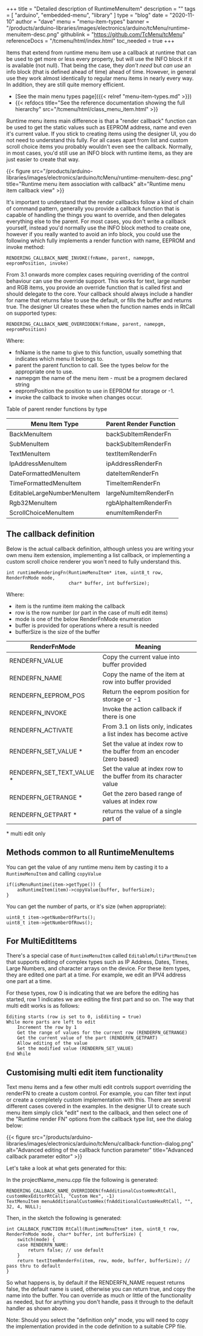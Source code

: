 +++
title = "Detailed description of RuntimeMenuItem"
description = ""
tags = [ "arduino", "embedded-menu", "library" ]
type = "blog"
date = "2020-11-10"
author =  "dave"
menu = "menu-item-types"
banner = "/products/arduino-libraries/images/electronics/arduino/tcMenu/runtime-menuitem-desc.png"
githublink = "https://github.com/TcMenu/tcMenu"
referenceDocs = "/tcmenu/html/index.html"
toc_needed = true
+++

Items that extend from runtime menu item use a callback at runtime that can be used to get more or less every property, but will use the INFO block if it is available (not null). That being the case, they _don't need_ but _can use_ an info block (that is defined ahead of time) ahead of time. However, in general use they work almost identically to regular menu items in nearly every way. In addition, they are still quite memory efficient.

* [See the main menu types page]({{< relref "menu-item-types.md" >}})
* {{< refdocs title="See the reference documentation showing the full hierarchy" src="/tcmenu/html/class_menu_item.html" >}} 

Runtime menu items main difference is that a "render callback" function can be used to get the static values such as EEPROM address, name and even it's current value. If you stick to creating items using the designer UI, you do not need to understand this fully. For all cases apart from list and custom scroll choice items you probably wouldn't even see the callback. Normally, in most cases, you'd still use an INFO block with runtime items, as they are just easier to create that way. 

{{< figure src="/products/arduino-libraries/images/electronics/arduino/tcMenu/runtime-menuitem-desc.png" title="Runtime menu item association with callback" alt="Runtime menu item callback view" >}}

It's important to understand that the render callbacks follow a kind of chain of command pattern, generally you provide a callback function that is capable of handling the things you want to override, and then delegates everything else to the parent. For most cases, you don't write a callback yourself, instead you'd normally use the INFO block method to create one, however if you really wanted to avoid an info block, you could use the following which fully implements a render function with name, EEPROM and invoke method:

    RENDERING_CALLBACK_NAME_INVOKE(fnName, parent, namepgm, eepromPosition, invoke)

From 3.1 onwards more complex cases requiring overriding of the control behaviour can use the override support. This works for text, large number and RGB items, you provide an override function that is called first and should delegate to the core. Your callback should always include a handler for name that returns false to use the default, or fills the buffer and returns true. The designer UI creates these when the function names ends in RtCall on supported types:

    RENDERING_CALLBACK_NAME_OVERRIDDEN(fnName, parent, namepgm, eepromPosition)

Where:

* fnName is the name to give to this function, usually something that indicates which menu it belongs to.
* parent the parent function to call. See the types below for the appropriate one to use.
* namepgm the name of the menu item - must be a progmem declared string
* eepromPosition the position to use in EEPROM for storage or -1.
* invoke the callback to invoke when changes occur.

Table of parent render functions by type

| Menu Item Type              | Parent Render Function |
|-----------------------------|------------------------|
| BackMenuItem                | backSubItemRenderFn    |
| SubMenuItem                 | backSubItemRenderFn    |
| TextMenuItem                | textItemRenderFn       |
| IpAddressMenuItem           | ipAddressRenderFn      |
| DateFormattedMenuItem       | dateItemRenderFn       |
| TimeFormattedMenuItem       | TimeItemRenderFn       |
| EditableLargeNumberMenuItem | largeNumItemRenderFn   |
| Rgb32MenuItem               | rgbAlphaItemRenderFn   |
| ScrollChoiceMenuItem        | enumItemRenderFn       |

## The callback definition

Below is the actual callback definition, although unless you are writing your own menu item extension, implementing a list callback, or implementing a custom scroll choice renderer you won't need to fully understand this. 

    int runtimeRenderingFn(RuntimeMenuItem* item, uint8_t row, RenderFnMode mode, 
                           char* buffer, int bufferSize);

Where:

* item is the runtime item making the callback
* row is the row number (or part in the case of multi edit items)
* mode is one of the below RenderFnMode enumeration
* buffer is provided for operations where a result is needed
* bufferSize is the size of the buffer

| RenderFnMode              | Meaning                                                               |
|---------------------------|-----------------------------------------------------------------------|
| RENDERFN_VALUE            | Copy the current value into buffer provided                           |
| RENDERFN_NAME             | Copy the name of the item at row into buffer provided                 |
| RENDERFN_EEPROM_POS       | Return the eeprom position for storage or -1                          |
| RENDERFN_INVOKE           | Invoke the action callback if there is one                            |
| RENDERFN_ACTIVATE         | From 3.1 on lists only, indicates a list index has become active      |
| RENDERFN_SET_VALUE *      | Set the value at index row to the buffer from an encoder (zero based) |
| RENDERFN_SET_TEXT_VALUE * | Set the value at index row to the buffer from its character value     |
| RENDERFN_GETRANGE *       | Get the zero based range of values at index row                       |
| RENDERFN_GETPART *        | returns the value of a single part of                                 |

\* multi edit only 

## Methods common to all RuntimeMenuItems

You can get the value of any runtime menu item by casting it to a `RuntimeMenuItem` and calling `copyValue`

    if(isMenuRuntime(item->getType()) {
        asRuntimeItem(item)->copyValue(buffer, bufferSize);
    }

You can get the number of parts, or it's size (when appropriate):

    uint8_t item->getNumberOfParts();
    uint8_t item->getNumberOfRows();    

## For MultiEditItems

There's a special case of `RuntimeMenuItem` called `EditableMultiPartMenuItem` that supports editing of complex types such as IP Address, Dates, Times, Large Numbers, and character arrays on the device. For these item types, they are edited one part at a time. For example, we edit an IPV4 address one part at a time.

For these types, row 0 is indicating that we are before the editing has started, row 1 indicates we are editing the first part and so on. The way that multi edit works is as follows:

    Editing starts (row is set to 0, isEditing = true)
    While more parts are left to edit
        Increment the row by 1
        Get the range of values for the current row (RENDERFN_GETRANGE)
        Get the current value of the part (RENDERFN_GETPART)
        Allow editing of the value
        Set the modified value (RENDERFN_SET_VALUE) 
    End While

## Customising multi edit item functionality

Text menu items and a few other multi edit controls support overriding the renderFN to create a custom control. For example, you can filter text input or create a completely custom implementation with this. There are several different cases covered in the examples. In the designer UI to create such menu item simply click "edit" next to the callback, and then select one of the "Runtime render FN" options from the callback type list, see the dialog below:

{{< figure src="/products/arduino-libraries/images/electronics/arduino/tcMenu/callback-function-dialog.png" alt="Advanced editing of the callback function parameter"  title="Advanced callback parameter editor" >}}

Let's take a look at what gets generated for this:

In the projectName_menu.cpp file the following is generated:

    RENDERING_CALLBACK_NAME_OVERRIDDEN(fnAdditionalCustomHexRtCall, customHexEditorRtCall, "Custom Hex", -1)
    TextMenuItem menuAdditionalCustomHex(fnAdditionalCustomHexRtCall, "", 32, 4, NULL);

Then, in the sketch the following is generated:

    int CALLBACK_FUNCTION RtCall(RuntimeMenuItem* item, uint8_t row, RenderFnMode mode, char* buffer, int bufferSize) {
        switch(mode) {
        case RENDERFN_NAME:
            return false; // use default
        }
        return textItemRenderFn(item, row, mode, buffer, bufferSize); // pass thru to default
    }

So what happens is, by default if the RENDERFN_NAME request returns false, the default name is used, otherwise you can return true, and copy the name into the buffer. You can override as much or little of the functionality as needed, but for anything you don't handle, pass it through to the default handler as shown above. 

Note: Should you select the "definition only" mode, you will need to copy the implementation provided in the code definition to a suitable CPP file.

